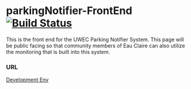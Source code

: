 # parkingNotifier-FrontEnd [![Build Status](https://travis-ci.com/UWEC-ITC/parkingNotifier-FrontEnd.svg?branch=master)](https://travis-ci.com/UWEC-ITC/parkingNotifier-FrontEnd)

This is the front end for the UWEC Parking Notifier System. This page will be public facing so that community members of Eau Claire can also utilize the monitoring that is built into this system.

### URL
[Development Env](http://dev-parkingnotifier.s3-website-us-west-2.amazonaws.com/)
